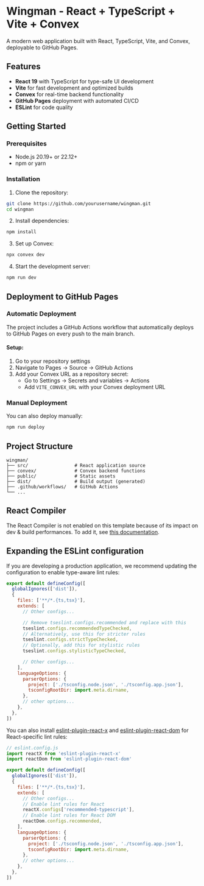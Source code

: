 # Wingman - React + TypeScript + Vite + Convex

A modern web application built with React, TypeScript, Vite, and Convex, deployable to GitHub Pages.

## Features

- **React 19** with TypeScript for type-safe UI development
- **Vite** for fast development and optimized builds
- **Convex** for real-time backend functionality
- **GitHub Pages** deployment with automated CI/CD
- **ESLint** for code quality

## Getting Started

### Prerequisites
- Node.js 20.19+ or 22.12+
- npm or yarn

### Installation

1. Clone the repository:
```bash
git clone https://github.com/yourusername/wingman.git
cd wingman
```

2. Install dependencies:
```bash
npm install
```

3. Set up Convex:
```bash
npx convex dev
```

4. Start the development server:
```bash
npm run dev
```

## Deployment to GitHub Pages

### Automatic Deployment
The project includes a GitHub Actions workflow that automatically deploys to GitHub Pages on every push to the main branch.

#### Setup:
1. Go to your repository settings
2. Navigate to Pages → Source → GitHub Actions
3. Add your Convex URL as a repository secret:
   - Go to Settings → Secrets and variables → Actions
   - Add `VITE_CONVEX_URL` with your Convex deployment URL

### Manual Deployment
You can also deploy manually:
```bash
npm run deploy
```

## Project Structure

```
wingman/
├── src/                 # React application source
├── convex/              # Convex backend functions
├── public/              # Static assets
├── dist/                # Build output (generated)
├── .github/workflows/   # GitHub Actions
└── ...
```

## React Compiler

The React Compiler is not enabled on this template because of its impact on dev & build performances. To add it, see [this documentation](https://react.dev/learn/react-compiler/installation).

## Expanding the ESLint configuration

If you are developing a production application, we recommend updating the configuration to enable type-aware lint rules:

```js
export default defineConfig([
  globalIgnores(['dist']),
  {
    files: ['**/*.{ts,tsx}'],
    extends: [
      // Other configs...

      // Remove tseslint.configs.recommended and replace with this
      tseslint.configs.recommendedTypeChecked,
      // Alternatively, use this for stricter rules
      tseslint.configs.strictTypeChecked,
      // Optionally, add this for stylistic rules
      tseslint.configs.stylisticTypeChecked,

      // Other configs...
    ],
    languageOptions: {
      parserOptions: {
        project: ['./tsconfig.node.json', './tsconfig.app.json'],
        tsconfigRootDir: import.meta.dirname,
      },
      // other options...
    },
  },
])
```

You can also install [eslint-plugin-react-x](https://github.com/Rel1cx/eslint-react/tree/main/packages/plugins/eslint-plugin-react-x) and [eslint-plugin-react-dom](https://github.com/Rel1cx/eslint-react/tree/main/packages/plugins/eslint-plugin-react-dom) for React-specific lint rules:

```js
// eslint.config.js
import reactX from 'eslint-plugin-react-x'
import reactDom from 'eslint-plugin-react-dom'

export default defineConfig([
  globalIgnores(['dist']),
  {
    files: ['**/*.{ts,tsx}'],
    extends: [
      // Other configs...
      // Enable lint rules for React
      reactX.configs['recommended-typescript'],
      // Enable lint rules for React DOM
      reactDom.configs.recommended,
    ],
    languageOptions: {
      parserOptions: {
        project: ['./tsconfig.node.json', './tsconfig.app.json'],
        tsconfigRootDir: import.meta.dirname,
      },
      // other options...
    },
  },
])
```
